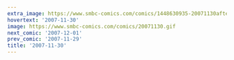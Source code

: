 ```yaml
---
extra_image: https://www.smbc-comics.com/comics/1448630935-20071130after.png
hovertext: '2007-11-30'
image: https://www.smbc-comics.com/comics/20071130.gif
next_comic: '2007-12-01'
prev_comic: '2007-11-29'
title: '2007-11-30'
---
```


